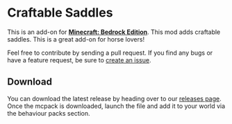 # Craftable Saddles

This is an add-on for **[Minecraft: Bedrock Edition][bedrock-wiki]**.
This mod adds craftable saddles. This is a great add-on for horse lovers!

Feel free to contribute by sending a pull request. If you find any bugs or have a
feature request, be sure to [create an issue][create-issue-page].

## Download

You can download the latest release by heading over to our [releases page][releases-page].
Once the mcpack is downloaded, launch the file and add it to your world via the behaviour packs section.


[bedrock-wiki]: https://minecraft.gamepedia.com/Bedrock_Edition
[releases-page]: https://github.com/mcpacks/craftable-saddles/releases
[create-issue-page]: https://github.com/mcpacks/craftable-saddles/issues/new/choose
